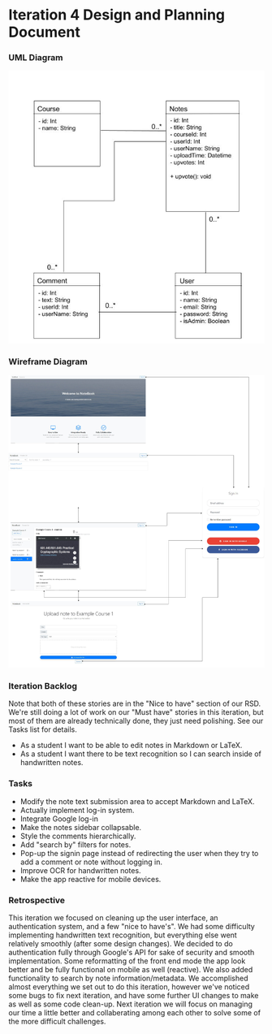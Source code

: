 # Iteration 4 Design and Planning Document

### UML Diagram
![uml](uml4.jpg)

### Wireframe Diagram
![wire](wire4.png)

### Iteration Backlog
Note that both of these stories are in the "Nice to have" section of our RSD. We're still doing a lot of work on our "Must have" stories in this iteration, but most of them are already technically done, they just need polishing. See our Tasks list for details.
* As a student I want to be able to edit notes in Markdown or LaTeX.
* As a student I want there to be text recognition so I can search inside of handwritten notes.

### Tasks
* Modify the note text submission area to accept Markdown and LaTeX.
* Actually implement log-in system.
* Integrate Google log-in
* Make the notes sidebar collapsable.
* Style the comments hierarchically.
* Add "search by" filters for notes.
* Pop-up the signin page instead of redirecting the user when they try to add a comment or note without logging in.
* Improve OCR for handwritten notes.
* Make the app reactive for mobile devices.

### Retrospective
This iteration we focused on cleaning up the user interface, an authentication system, and a few "nice to have's". We had some difficulty implementing handwritten text recognition, but everything else went relatively smoothly (after some design changes). We decided to do authentication fully through Google's API for sake of security and smooth implementation. Some reformatting of the front end mode the app look better and be fully functional on mobile as well (reactive). We also added functionality to search by note information/metadata. We accomplished almost everything we set out to do this iteration, however we've noticed some bugs to fix next iteration, and have some further UI changes to make as well as some code clean-up. Next iteration we will focus on managing our time a little better and collaberating among each other to solve some of the more difficult challenges.   
